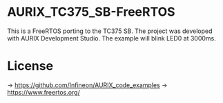 # AURIX_TC375_SB-FreeRTOS
This is a FreeRTOS porting to the TC375 SB. The project was developed with AURIX Development Studio.
The example will blink LED0 at 3000ms.
# License
-> https://github.com/Infineon/AURIX_code_examples
-> https://www.freertos.org/
